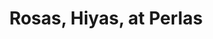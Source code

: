 ---
title: "Rosas, Hiyas, at Perlas"
description: Keeping in touch with my feminine side as a queer person
sizes: [200, 500, 700]
types: [jpeg, webp, avif]
folder: pride-2023
symmetrical: false
theme:
  scheme: dark
  color: '#fe4c66'
  color-hsl: '351 99% 65%'
  style:
    image:
      '--img-object-fit': cover
      '--img-object-position': left bottom
      '--post-image': linear-gradient(var(--theme-color), var(--theme-color))
cover:
  folder: pride-2023
  filename: cover.png
  sizes: [500, 600, 700, 1000, 1280]
  formats: ['png', 'webp', 'avif']
seo:
  twitter:
    url: https://ik.imagekit.io/8jjzxcl9p/gallery/pride-2023/twitter.png
    is_prefixed: false
  og:
    url: https://ik.imagekit.io/8jjzxcl9p/gallery/pride-2023/og.png
    is_prefixed: false
cover_images:
  index: 3
enum: # define filenames by number (e.g. 2.jpg, 3.jpg, etc.)
  start: 1 # start of enumeration (e.g. 1.jpg)
  end: 31 # end of enumeration (e.g. 31.jpg)
  filetype: jpg # file type of enumeration
  size: # default size of images
    width: 400
    height: 600
  except: # define exceptions, number as key
    - overrideKey: 0
    - overrideKey: 1
      width: 304
      height: 540
    - overrideKey: 2
      style:
        "--row-span": 1
      width: 400
      height: 400
    - overrideKey: 9
      style:
        "--row-span": 1
        "--img-object-position": top -30px right 
    - overrideKey: 15
      style:
        "--row-span": 1
        "--img-object-position": top -50px left 0px
    - overrideKey: 17
      style:
        "--row-span": 1
        "--img-object-position": top -90px left 0px
    - overrideKey: 23
      style:
        "--row-span": 1
        "--img-object-position": top
    - overrideKey: 26
      style:
        "--row-span": 1
        "--img-object-position": top
        grid-column: 
    - overrideKey: 29
      ignore: true
    - overrideKey: 31
      ignore: true
    - overrideKey: 30
      ignore: true
    - overrideKey: 20
      ignore: true
count_per_statement: 7
statements:
  - |
    I've known I'm queer since I was about 8 or 9 years old; my family, possibly longer than that. Growing up, I've always looked up to strong women in my life. It started with Darna. Then it became the <i>sangg'res</i> from Encantadia. Then it became Amaya and her twin snake. Then it became Lady Gaga when I was a teen. Then it became Wanda Maximoff, the Scarlet Witch. Then it became every strong woman I personally know. My attraction to the feminine has run through the thread of my entire life, and has defined me in more ways than one.
    
    When I was coming up with this shoot, I wanted to be androgynous. I wanted to look like a flamboyant man, but without his masculinity being questioned as mine have been. I wanted to channel the feminine spirit as a reference to all of the women in my life, growing up and now. I wanted to look ethereal. I wanted to look fantastical. I wanted to look spiritual. I wanted to look <em>more</em>.
  - Red is seen as feminine, so that's what I used for this shoot as the primary color. I guess pink is more associated with the feminine, but red is a stronger pink, if that makes sense. I wanted this shoot to be a follow-up to the previous shoot, which was pink-themed. This shoot is meant to be <cite>The Fame Monster</cite> to the other shoot's <cite>The Fame</cite>, or the <cite>reputation</cite> to the other one's <cite>Lover</cite>, the moon to the other one's sun, or the snake to the other one's home.
  - I thought about who I wanted to show to the camera. I wondered if I wanted to create a character foreign to who I am, or if I wanted to show myself in all my rawness. It turns out that it was both. What got refracted through the camera lens was a distorted view of my person. The photos were simultaneously me, and not me, just as a diamond shows through what is on the other side, but also in different refracted lights and colors. These are all me, but they were also a character of fiction. They were authentic, but manufactured. They were fish fresh out of the sea, but seasoned with salt and burnt over a bonfire. The identity was true, but it was all in my head. It was a person I am, but no one will ever come to know—because it no longer exists.
  - |
    The inspiration for putting together these looks was the desire to link ancient spirituality to queerness. In pre-colonial Philippines, it was thought that queer people would make powerful <i lang="tl">babaylan</i>, priestesses that served as guide and physicians to an entire community. They also provided valuable insight into the mystical for community leaders who sought guidance on how to lead their people. The pre-colonial <i lang="tl">babaylan</i> thought that queerness made for a powerful priestess, for they are connected to the masculine and feminine energies of nature.

    The <i lang="tl">diwata</i> are nature spirits who both guided and punished the people. They exist both in the material and spiritual world. They were revered, feared, and treated with respect. In modern times, the word commonly refers to female nature spirits, but in many cultures, the word also refers to spirits in general, particularly in animism. The images you see here are partly inspired by the <i lang="tl">diwata</i>, taking in their feminine energies and channeling it outward.

    The bakunawa is another mythical creature from the Philippine mythology. It is a serpent-like dragon commonly thought to live in the seas, but other cultures also believed it lived either in the underworld or in the skies. The bakunawa is closely tied to the babaylan in that the bakunawa is used in geomancy, a divination ritual involving sands, rocks, and loose soil. The bakunawa is believed to have devoured six out of the seven moons of the earth, and eclipses are believed to be the bakunawa trying to devour the seventh and final moon. It was by pure coincidence that the mesh shirt I am wearing underneath the floral jacket resembles snake scales at first glance, and upon seeing the photos, it was a switch that opened a light; the bakunawa was staring me right in the eye.
  - |
    Since I came out, I feel more drawn towards female energies. Perhaps it is the years of longing that my body has had for a freedom that was yet to be mine. To safeguard myself, I tried hard (and often failed) to suppress my femininity. But in reality, we were created in the image of the divine, whose energies masculine and feminine freely flow around and beyond. It is my belief that we have been doing our best to suppress the feminine for the male, and the masculine for the female, so much so that we harrass, and we kill, and we abuse, and we legislate against any and all who break out of the status quo. 
  
    My brothers and sisters in the community are dying. They are people with bright minds and enormous power to create, and they are being killed, physically, mentally, and emotionally. The Pride March is a protest, so the governments listen, that they may oblige to protect us from the systems in place that try to hurt us. The Pride March is also a celebration, so the society hears that we are complete people too, no different than them or you, people with entire lives, feelings, thoughts, and opinions—people who matter.
---